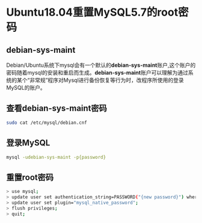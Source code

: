 # Ubuntu18.04重置MySQL5.7的root密码
## debian-sys-maint
Debian/Ubuntu系统下mysql会有一个默认的**debian-sys-maint**账户,这个账户的密码随着mysql的安装和重启而生成。**debian-sys-maint**账户可以理解为通过系统的某个“非常规”程序对Mysql进行备份恢复等行为时，改程序所使用的登录MySQL的账户。
## 查看debian-sys-maint密码
``` bash
sudo cat /etc/mysql/debian.cnf
```
## 登录MySQL
``` bash
mysql -udebian-sys-maint -p{password}
```
## 重置root密码
``` bash
> use mysql; 
> update user set authentication_string=PASSWORD("{new password}") where User='root'; # 更改密码 
> update user set plugin="mysql_native_password"; 
> flush privileges; 
> quit;
```


<!--stackedit_data:
eyJoaXN0b3J5IjpbLTIwNjM0NzMyODhdfQ==
-->